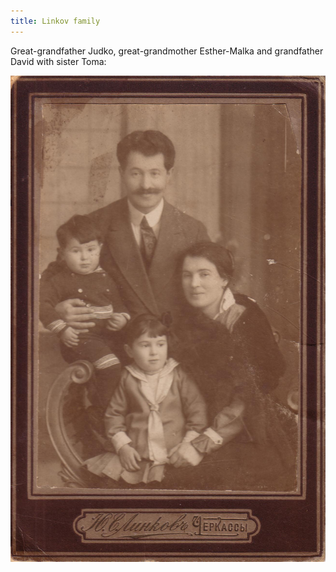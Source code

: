 ```yaml
---
title: Linkov family
---
```

Great-grandfather Judko, great-grandmother Esther-Malka
and grandfather David with sister Toma:

![family](/files/judka/photo/ded/photo0001.jpg)
